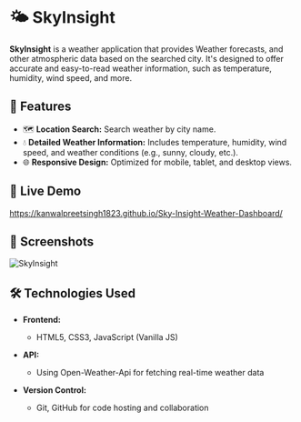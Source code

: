 # 🌤️ SkyInsight

**SkyInsight** is a weather application that provides Weather forecasts, and other atmospheric data based on the searched city. It's designed to offer accurate and easy-to-read weather information, such as temperature, humidity, wind speed, and more.

## 🌟 Features

- 🗺️ **Location Search:** Search weather by city name.
- 💧 **Detailed Weather Information:** Includes temperature, humidity, wind speed, and weather conditions (e.g., sunny, cloudy, etc.).
- 🌐 **Responsive Design:** Optimized for mobile, tablet, and desktop views.

## 🚀 Live Demo

https://kanwalpreetsingh1823.github.io/Sky-Insight-Weather-Dashboard/


## 📸 Screenshots
![SkyInsight](https://github.com/user-attachments/assets/c847e6f9-5fb0-4a9c-bfd7-e4819ce64442)


## 🛠️ Technologies Used

- **Frontend:**
  - HTML5, CSS3, JavaScript (Vanilla JS)
  
- **API:**
  - Using Open-Weather-Api for fetching real-time weather data
  
- **Version Control:**
  - Git, GitHub for code hosting and collaboration

